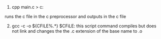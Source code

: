 1. cpp main.c > c:

 runs the c file in the c preprocessor and outputs in the c file 

2. gcc -c -o ${CFILE%.*} $CFiLE:
 this script command compiles but does not link and changes the the .c extension of the base name to .o
